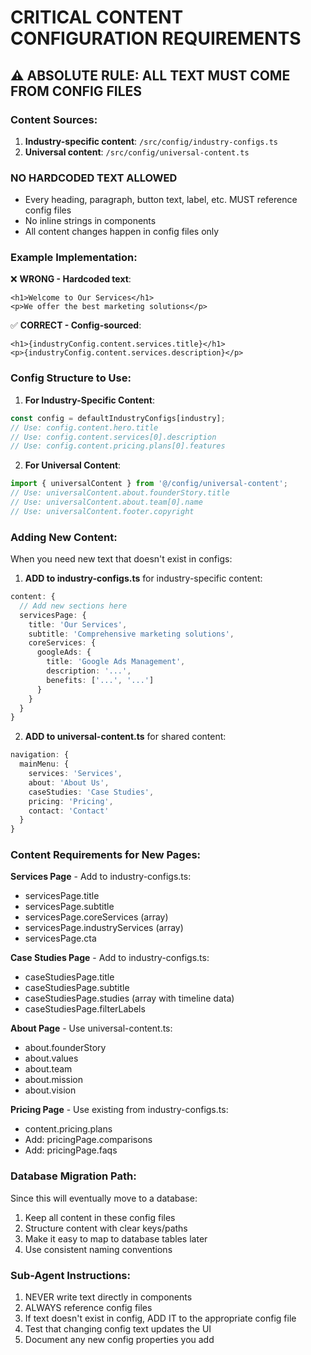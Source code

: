 # CRITICAL CONTENT CONFIGURATION REQUIREMENTS

## ⚠️ ABSOLUTE RULE: ALL TEXT MUST COME FROM CONFIG FILES

### Content Sources:
1. **Industry-specific content**: `/src/config/industry-configs.ts`
2. **Universal content**: `/src/config/universal-content.ts`

### NO HARDCODED TEXT ALLOWED
- Every heading, paragraph, button text, label, etc. MUST reference config files
- No inline strings in components
- All content changes happen in config files only

### Example Implementation:

❌ **WRONG - Hardcoded text**:
```tsx
<h1>Welcome to Our Services</h1>
<p>We offer the best marketing solutions</p>
```

✅ **CORRECT - Config-sourced**:
```tsx
<h1>{industryConfig.content.services.title}</h1>
<p>{industryConfig.content.services.description}</p>
```

### Config Structure to Use:

1. **For Industry-Specific Content**:
```typescript
const config = defaultIndustryConfigs[industry];
// Use: config.content.hero.title
// Use: config.content.services[0].description
// Use: config.content.pricing.plans[0].features
```

2. **For Universal Content**:
```typescript
import { universalContent } from '@/config/universal-content';
// Use: universalContent.about.founderStory.title
// Use: universalContent.about.team[0].name
// Use: universalContent.footer.copyright
```

### Adding New Content:

When you need new text that doesn't exist in configs:

1. **ADD to industry-configs.ts** for industry-specific content:
```typescript
content: {
  // Add new sections here
  servicesPage: {
    title: 'Our Services',
    subtitle: 'Comprehensive marketing solutions',
    coreServices: {
      googleAds: {
        title: 'Google Ads Management',
        description: '...',
        benefits: ['...', '...']
      }
    }
  }
}
```

2. **ADD to universal-content.ts** for shared content:
```typescript
navigation: {
  mainMenu: {
    services: 'Services',
    about: 'About Us',
    caseStudies: 'Case Studies',
    pricing: 'Pricing',
    contact: 'Contact'
  }
}
```

### Content Requirements for New Pages:

**Services Page** - Add to industry-configs.ts:
- servicesPage.title
- servicesPage.subtitle
- servicesPage.coreServices (array)
- servicesPage.industryServices (array)
- servicesPage.cta

**Case Studies Page** - Add to industry-configs.ts:
- caseStudiesPage.title
- caseStudiesPage.subtitle
- caseStudiesPage.studies (array with timeline data)
- caseStudiesPage.filterLabels

**About Page** - Use universal-content.ts:
- about.founderStory
- about.values
- about.team
- about.mission
- about.vision

**Pricing Page** - Use existing from industry-configs.ts:
- content.pricing.plans
- Add: pricingPage.comparisons
- Add: pricingPage.faqs

### Database Migration Path:
Since this will eventually move to a database:
1. Keep all content in these config files
2. Structure content with clear keys/paths
3. Make it easy to map to database tables later
4. Use consistent naming conventions

### Sub-Agent Instructions:
1. NEVER write text directly in components
2. ALWAYS reference config files
3. If text doesn't exist in config, ADD IT to the appropriate config file
4. Test that changing config text updates the UI
5. Document any new config properties you add
